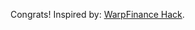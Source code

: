 Congrats! Inspired by: [WarpFinance Hack](https://slowmist.medium.com/analysis-of-warp-finance-hacked-incident-cb12a1af74cc).
